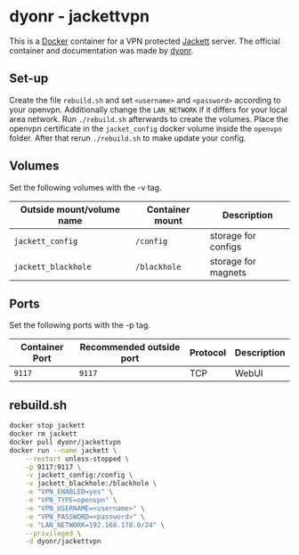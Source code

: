 # dyonr - jackettvpn

This is a [Docker](/wiki/docker.md) container for a VPN protected
[Jackett](/wiki/jackett.md) server.
The official container and documentation was made by
[dyonr](https://github.com/DyonR/docker-Jackettvpn).

## Set-up

Create the file `rebuild.sh` and set `<username>` and `<password>` according to
your openvpn.
Additionally change the `LAN_NETWORK` if it differs for your local area network.
Run `./rebuild.sh` afterwards to create the volumes.
Place the openvpn certificate in the `jacket_config` docker volume inside the
`openvpn` folder.
After that rerun `./rebuild.sh` to make update your config.

## Volumes

Set the following volumes with the -v tag.

| Outside mount/volume name | Container mount | Description            |
| ------------------------- | --------------- | ---------------------- |
| `jackett_config`          | `/config`       | storage for configs    |
| `jackett_blackhole`       | `/blackhole`    | storage for magnets    |

## Ports

Set the following ports with the -p tag.

| Container Port | Recommended outside port | Protocol | Description |
| -------------- | ------------------------ | -------- | ----------- |
| `9117`         | `9117`                   | TCP      | WebUI       |

## rebuild.sh

```sh
docker stop jackett
docker rm jackett
docker pull dyonr/jackettvpn
docker run --name jackett \
    --restart unless-stopped \
    -p 9117:9117 \
    -v jackett_config:/config \
    -v jackett_blackhole:/blackhole \
    -e "VPN_ENABLED=yes" \
    -e "VPN_TYPE=openvpn" \
    -e "VPN_USERNAME=<username>" \
    -e "VPN_PASSWORD=<password>" \
    -e "LAN_NETWORK=192.168.178.0/24" \
    --privileged \
    -d dyonr/jackettvpn

```
